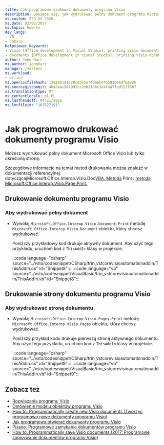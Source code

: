```yaml
---
title: Jak programowo drukować dokumenty programu Visio
description: Dowiedz się, jak wydrukować pełny dokument programu Microsoft Visio lub wydrukować tylko określoną stronę w tym dokumencie.
ms.custom: SEO-VS-2020
ms.date: 02/02/2017
ms.topic: how-to
dev_langs:
- VB
- CSharp
helpviewer_keywords:
- Visio [Office development in Visual Studio], printing Visio documents
- documents [Office development in Visual Studio], printing Visio documents
author: John-Hart
ms.author: johnhart
manager: jmartens
ms.workload:
- office
ms.openlocfilehash: 13e18b1d1e20c836be740a6b44a591be6df6e926
ms.sourcegitcommit: 4b40aac584991cc2eb2186c3e4f4a7fcd522f607
ms.translationtype: MT
ms.contentlocale: pl-PL
ms.lasthandoff: 04/21/2021
ms.locfileid: "107827191"
---
```

# <a name="how-to-programmatically-print-visio-documents"></a>Jak programowo drukować dokumenty programu Visio
  Możesz wydrukować pełny dokument Microsoft Office Visio lub tylko określoną stronę.

 Szczegółowe informacje na temat metod drukowania można znaleźć w dokumentacji referencyjnej dotyczącejMicrosoft.Office.Interop.Visio.Doc[VBA. Metoda](/office/vba/api/Visio.Document.Print) Print i [metoda Microsoft.Office.Interop.Visio.Page.Print.](/office/vba/api/Visio.Page.Print)

## <a name="print-a-visio-document"></a>Drukowanie dokumentu programu Visio

### <a name="to-print-a-complete-document"></a>Aby wydrukować pełny dokument

- Wywołaj `Microsoft.Office.Interop.Visio.Document.Print` metodę `Microsoft.Office.Interop.Visio.Document` obiektu, który chcesz wydrukować.

     Poniższy przykładowy kod drukuje aktywny dokument. Aby użyć tego przykładu, uruchom kod z `ThisAddIn` klasy w projekcie.

     :::code language="csharp" source="../vsto/codesnippet/CSharp/trin_vstcorevisioautomationaddin/ThisAddIn.cs" id="Snippet8":::
     :::code language="vb" source="../vsto/codesnippet/VisualBasic/trin_vstcorevisioautomationaddin/ThisAddIn.vb" id="Snippet8":::

## <a name="print-a-page-of-a-visio-document"></a>Drukowanie strony dokumentu programu Visio

### <a name="to-print-a-page-of-a-document"></a>Aby wydrukować stronę dokumentu

- Wywołaj `Microsoft.Office.Interop.Visio.Pages.Print` metodę `Microsoft.Office.Interop.Visio.Pages` obiektu, który chcesz wydrukować.

     Poniższy przykład kodu drukuje pierwszą stronę aktywnego dokumentu. Aby użyć tego przykładu, uruchom kod z `ThisAddIn` klasy w projekcie.

     :::code language="csharp" source="../vsto/codesnippet/CSharp/trin_vstcorevisioautomationaddin/ThisAddIn.cs" id="Snippet9":::
     :::code language="vb" source="../vsto/codesnippet/VisualBasic/trin_vstcorevisioautomationaddin/ThisAddIn.vb" id="Snippet9":::

## <a name="see-also"></a>Zobacz też
- [Rozwiązania programu Visio](../vsto/visio-solutions.md)
- [Omówienie modelu obiektów programu Visio](../vsto/visio-object-model-overview.md)
- [How to: Programmatically create new Visio documents (Tworzyć programowo nowe dokumenty programu Visio)](../vsto/how-to-programmatically-create-new-visio-documents.md)
- [Jak programowo otwierać dokumenty programu Visio](../vsto/how-to-programmatically-open-visio-documents.md)
- [Pisano: Programowe zamykanie dokumentów programu Visio](../vsto/how-to-programmatically-close-visio-documents.md)
- [How to: Programmatically save Visio documents (2017: Programowe zapisywanie dokumentów programu Visio)](../vsto/how-to-programmatically-save-visio-documents.md)
